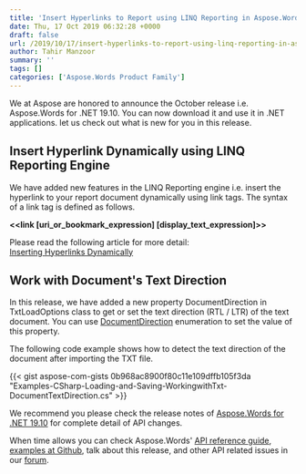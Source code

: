```yaml
---
title: 'Insert Hyperlinks to Report using LINQ Reporting in Aspose.Words for .NET 19.10'
date: Thu, 17 Oct 2019 06:32:28 +0000
draft: false
url: /2019/10/17/insert-hyperlinks-to-report-using-linq-reporting-in-aspose.words-for-.net-19.10/
author: Tahir Manzoor
summary: ''
tags: []
categories: ['Aspose.Words Product Family']
---
```


We at Aspose are honored to announce the October release i.e. Aspose.Words for .NET 19.10. You can now download it and use it in .NET applications. let us check out what is new for you in this release.

## Insert Hyperlink Dynamically using LINQ Reporting Engine

We have added new features in the LINQ Reporting engine i.e. insert the hyperlink to your report document dynamically using link tags. The syntax of a link tag is defined as follows.

**<<link \[uri\_or\_bookmark\_expression\] \[display\_text\_expression\]>>**

Please read the following article for more detail:  
[Inserting Hyperlinks Dynamically][1]

## Work with Document's Text Direction

In this release, we have added a new property DocumentDirection in TxtLoadOptions class to get or set the text direction (RTL / LTR) of the text document. You can use [DocumentDirection][2] enumeration to set the value of this property.

The following code example shows how to detect the text direction of the document after importing the TXT file.

{{< gist aspose-com-gists 0b968ac8900f80c11e109dffb105f3da "Examples-CSharp-Loading-and-Saving-WorkingwithTxt-DocumentTextDirection.cs" >}}

We recommend you please check the release notes of [Aspose.Words for .NET 19.10][3] for complete detail of API changes.

When time allows you can check Aspose.Words' [API reference guide][4], [examples at Github][5], talk about this release, and other API related issues in our [forum][6].




[1]: https://docs.aspose.com/display/wordsnet/Template+Syntax#TemplateSyntax-InsertingHyperlinksDynamically
[2]: https://apireference.aspose.com/
[3]: https://docs.aspose.com/display/wordsnet/Aspose.Words+for+.NET+19.10+Release+Notes
[4]: https://apireference.aspose.com/net/words
[5]: https://github.com/aspose-words/Aspose.Words-for-.NET
[6]: https://forum.aspose.com/c/words




